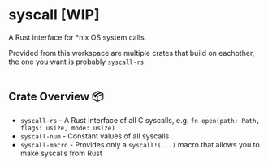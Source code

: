 # syscall [WIP]

A Rust interface for *nix OS system calls. 

Provided from this workspace are multiple crates that build on eachother, the one you want is probably `syscall-rs`.
<br />
<br />

## Crate Overview 📦
* `syscall-rs` - A Rust interface of all C syscalls, e.g. `fn open(path: Path, flags: usize, mode: usize)`
* `syscall-num` - Constant values of all syscalls
* `syscall-macro` - Provides only a `syscall!(...)` macro that allows you to make syscalls from Rust
